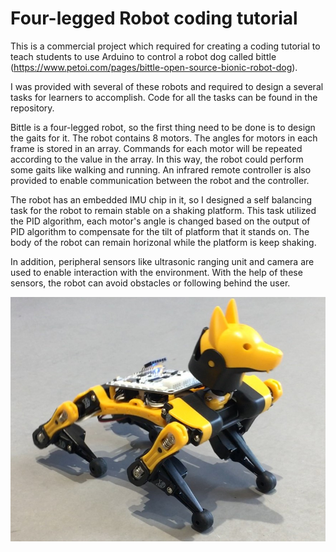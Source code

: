 # Four-legged Robot coding tutorial

This is a commercial project which required for creating a coding tutorial to teach students to use Arduino to control a robot dog called bittle (https://www.petoi.com/pages/bittle-open-source-bionic-robot-dog). 

I was provided with several of these robots and required to design a several tasks for learners to accomplish. Code for all the tasks can be found in the repository. 

Bittle is a four-legged robot, so the first thing need to be done is to design the gaits for it. The robot contains 8 motors. The angles   for motors in each frame is stored in an array. Commands for each motor will be repeated according to the value in the array. In this way, the robot could perform some gaits like walking and running. An infrared remote controller is also provided to enable communication between the robot and the controller.

The robot has an embedded IMU chip in it, so I designed a self balancing task for the robot to remain stable on a shaking platform. This task utilized the PID algorithm, each motor's angle is changed based on the output of PID algorithm to compensate for the tilt of platform that it stands on. The body of the robot can remain horizonal while the platform is keep shaking. 

In addition, peripheral sensors like ultrasonic ranging unit and camera are used to enable interaction with the environment. With the help of these sensors, the robot can avoid obstacles or following behind the user.

<div align=center><img src="1.jpg" alt="1" width="600" /></div>

